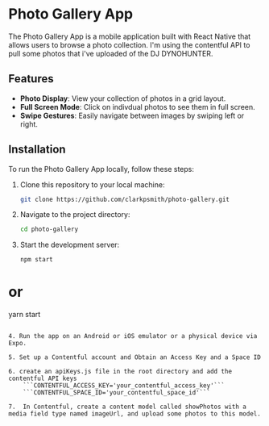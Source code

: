 # Photo Gallery App

The Photo Gallery App is a mobile application built with React Native that allows users to browse a photo collection. I'm using the contentful API to pull some photos that i've uploaded of the DJ DYNOHUNTER.

## Features

- **Photo Display**: View your collection of photos in a grid layout.
- **Full Screen Mode**: Click on indivdual photos to see them in full screen.
- **Swipe Gestures**: Easily navigate between images by swiping left or right.



## Installation

To run the Photo Gallery App locally, follow these steps:

1. Clone this repository to your local machine:

   ```bash
   git clone https://github.com/clarkpsmith/photo-gallery.git
   ```
   
2. Navigate to the project directory:

 	```bash 
	cd photo-gallery
	```
3. Start the development server:

	```bash 
	npm start
# or
yarn start
```

4. Run the app on an Android or iOS emulator or a physical device via Expo.

5. Set up a Contentful account and Obtain an Access Key and a Space ID

6. create an apiKeys.js file in the root directory and add the contentful API keys
	```CONTENTFUL_ACCESS_KEY='your_contentful_access_key'```
	```CONTENTFUL_SPACE_ID='your_contentful_space_id'```
	
7.  In Contentful, create a content model called showPhotos with a media field type named imageUrl, and upload some photos to this model.
	
	
